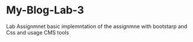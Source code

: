 # My-Blog-Lab-3
Lab Assignmnet basic implemntation of the assignmne with bootstarp and Css and usage CMS tools

